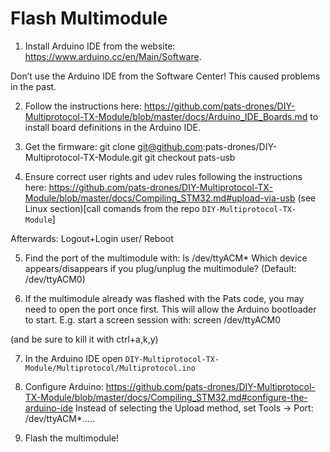 # Flash Multimodule
1. Install Arduino IDE from the website: https://www.arduino.cc/en/Main/Software.

 Don’t use the Arduino IDE from the Software Center! This caused problems in the past.

2. Follow the instructions here: https://github.com/pats-drones/DIY-Multiprotocol-TX-Module/blob/master/docs/Arduino_IDE_Boards.md to install board definitions in the Arduino IDE.

3. Get the firmware:
		git clone git@github.com:pats-drones/DIY-Multiprotocol-TX-Module.git
		git checkout pats-usb

4. Ensure correct user rights and udev rules following the instructions here: https://github.com/pats-drones/DIY-Multiprotocol-TX-Module/blob/master/docs/Compiling_STM32.md#upload-via-usb (see Linux section)[call comands from the repo `DIY-Multiprotocol-TX-Module`]

 Afterwards: Logout+Login user/ Reboot

5. Find the port of the multimodule with:
		ls /dev/ttyACM*
Which device appears/disappears if you plug/unplug the multimodule? (Default: /dev/ttyACM0)

6. If the multimodule already was flashed with the Pats code, you may need to open the port once first. This will allow the Arduino bootloader to start. E.g. start a screen session with:
		screen /dev/ttyACM0

 (and be sure to kill it with ctrl+a,k,y)

7. In the Arduino IDE open `DIY-Multiprotocol-TX-Module/Multiprotocol/Multiprotocol.ino`

8. Configure Arduino: https://github.com/pats-drones/DIY-Multiprotocol-TX-Module/blob/master/docs/Compiling_STM32.md#configure-the-arduino-ide
Instead of selecting the Upload method, set Tools -> Port: /dev/ttyACM*.....

9. Flash the multimodule!
